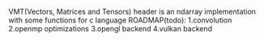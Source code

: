 VMT(Vectors, Matrices and Tensors) header is an ndarray implementation with some functions for c language
ROADMAP(todo):
1.convolution
2.openmp optimizations
3.opengl backend
4.vulkan backend
